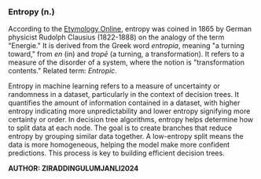 ### Entropy (n.)

According to the [Etymology Online](https://www.etymonline.com/word/entropy#:~:text=entropy%20%28n.%29%201868%2C%20from%20German%20Entropie%20%22measure%20of,a%20transformation%22%20%28from%20PIE%20root%20%2Atrep-%20%22to%20turn%22%29), entropy was coined in 1865 by German physicist Rudolph Clausius (1822-1888) on the analogy of the term "Energie." It is derived from the Greek word *entropia*, meaning "a turning toward," from *en* (in) and *tropē* (a turning, a transformation). It refers to a measure of the disorder of a system, where the notion is "transformation contents." Related term: *Entropic*.

Entropy in machine learning refers to a measure of uncertainty or randomness in a dataset, particularly in the context of decision trees. It quantifies the amount of information contained in a dataset, with higher entropy indicating more unpredictability and lower entropy signifying more certainty or order. In decision tree algorithms, entropy helps determine how to split data at each node. The goal is to create branches that reduce entropy by grouping similar data together. A low-entropy split means the data is more homogeneous, helping the model make more confident predictions. This process is key to building efficient decision trees.

**AUTHOR: ZIRADDINGULUMJANLI2024**
